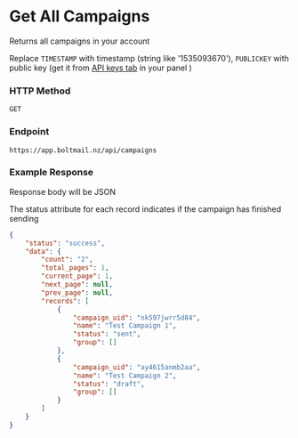 # Get All Campaigns

Returns all campaigns in your account

Replace `TIMESTAMP` with timestamp (string  like '1535093670'), `PUBLICKEY` with public key (get it from [API keys tab](https://app.boltmail.nz/customer/api-keys/index) in your panel )

### HTTP Method
```
GET
```
### Endpoint
```
https://app.boltmail.nz/api/campaigns
```
### Example Response

Response body will be JSON

The status attribute for each record indicates if the campaign has finished sending

```json
{
    "status": "success",
    "data": {
        "count": "2",
        "total_pages": 1,
        "current_page": 1,
        "next_page": null,
        "prev_page": null,
        "records": [
            {
                "campaign_uid": "nk597jwrr5d84",
                "name": "Test Campaign 1",
                "status": "sent",
                "group": []
            },
            {
                "campaign_uid": "ay4615anmb2aa",
                "name": "Test Campaign 2",
                "status": "draft",
                "group": []
            }
        ]
    }
}
```